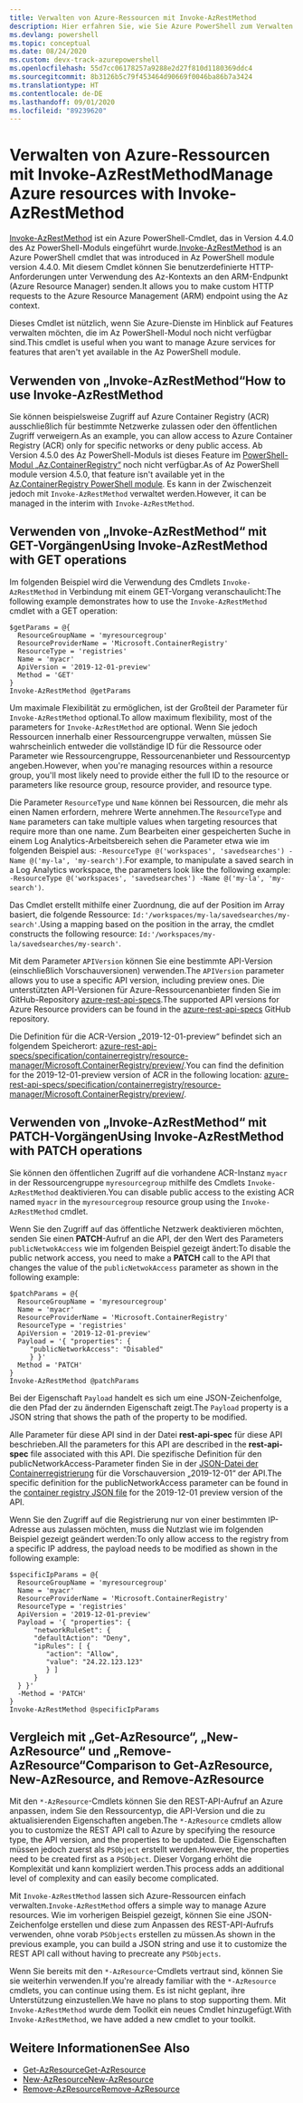 ```yaml
---
title: Verwalten von Azure-Ressourcen mit Invoke-AzRestMethod
description: Hier erfahren Sie, wie Sie Azure PowerShell zum Verwalten von Ressourcen mit dem Cmdlet „Invoke-AzRestMethod“ verwenden.
ms.devlang: powershell
ms.topic: conceptual
ms.date: 08/24/2020
ms.custom: devx-track-azurepowershell
ms.openlocfilehash: 55d7cc06178257a9288e2d27f810d1180369ddc4
ms.sourcegitcommit: 8b3126b5c79f453464d90669f0046ba86b7a3424
ms.translationtype: HT
ms.contentlocale: de-DE
ms.lasthandoff: 09/01/2020
ms.locfileid: "89239620"
---
```

# <a name="manage-azure-resources-with-invoke-azrestmethod"></a><span data-ttu-id="21acd-103">Verwalten von Azure-Ressourcen mit Invoke-AzRestMethod</span><span class="sxs-lookup"><span data-stu-id="21acd-103">Manage Azure resources with Invoke-AzRestMethod</span></span>

<span data-ttu-id="21acd-104">[Invoke-AzRestMethod](/powershell/module/az.accounts/invoke-azrestmethod) ist ein Azure PowerShell-Cmdlet, das in Version 4.4.0 des Az PowerShell-Moduls eingeführt wurde.</span><span class="sxs-lookup"><span data-stu-id="21acd-104">[Invoke-AzRestMethod](/powershell/module/az.accounts/invoke-azrestmethod) is an Azure PowerShell cmdlet that was introduced in Az PowerShell module version 4.4.0.</span></span> <span data-ttu-id="21acd-105">Mit diesem Cmdlet können Sie benutzerdefinierte HTTP-Anforderungen unter Verwendung des Az-Kontexts an den ARM-Endpunkt (Azure Resource Manager) senden.</span><span class="sxs-lookup"><span data-stu-id="21acd-105">It allows you to make custom HTTP requests to the Azure Resource Management (ARM) endpoint using the Az context.</span></span>

<span data-ttu-id="21acd-106">Dieses Cmdlet ist nützlich, wenn Sie Azure-Dienste im Hinblick auf Features verwalten möchten, die im Az PowerShell-Modul noch nicht verfügbar sind.</span><span class="sxs-lookup"><span data-stu-id="21acd-106">This cmdlet is useful when you want to manage Azure services for features that aren't yet available in the Az PowerShell module.</span></span>

## <a name="how-to-use-invoke-azrestmethod"></a><span data-ttu-id="21acd-107">Verwenden von „Invoke-AzRestMethod“</span><span class="sxs-lookup"><span data-stu-id="21acd-107">How to use Invoke-AzRestMethod</span></span>

<span data-ttu-id="21acd-108">Sie können beispielsweise Zugriff auf Azure Container Registry (ACR) ausschließlich für bestimmte Netzwerke zulassen oder den öffentlichen Zugriff verweigern.</span><span class="sxs-lookup"><span data-stu-id="21acd-108">As an example, you can allow access to Azure Container Registry (ACR) only for specific networks or deny public access.</span></span> <span data-ttu-id="21acd-109">Ab Version 4.5.0 des Az PowerShell-Moduls ist dieses Feature im [PowerShell-Modul „Az.ContainerRegistry“](/powershell/module/Az.ContainerRegistry/) noch nicht verfügbar.</span><span class="sxs-lookup"><span data-stu-id="21acd-109">As of Az PowerShell module version 4.5.0, that feature isn't available yet in the [Az.ContainerRegistry PowerShell module](/powershell/module/Az.ContainerRegistry/).</span></span> <span data-ttu-id="21acd-110">Es kann in der Zwischenzeit jedoch mit `Invoke-AzRestMethod` verwaltet werden.</span><span class="sxs-lookup"><span data-stu-id="21acd-110">However, it can be managed in the interim with `Invoke-AzRestMethod`.</span></span>

## <a name="using-invoke-azrestmethod-with-get-operations"></a><span data-ttu-id="21acd-111">Verwenden von „Invoke-AzRestMethod“ mit GET-Vorgängen</span><span class="sxs-lookup"><span data-stu-id="21acd-111">Using Invoke-AzRestMethod with GET operations</span></span>

<span data-ttu-id="21acd-112">Im folgenden Beispiel wird die Verwendung des Cmdlets `Invoke-AzRestMethod` in Verbindung mit einem GET-Vorgang veranschaulicht:</span><span class="sxs-lookup"><span data-stu-id="21acd-112">The following example demonstrates how to use the `Invoke-AzRestMethod` cmdlet with a GET operation:</span></span>

```azurepowershell-interactive
$getParams = @{
  ResourceGroupName = 'myresourcegroup'
  ResourceProviderName = 'Microsoft.ContainerRegistry'
  ResourceType = 'registries'
  Name = 'myacr'
  ApiVersion = '2019-12-01-preview'
  Method = 'GET'
}
Invoke-AzRestMethod @getParams
```

<span data-ttu-id="21acd-113">Um maximale Flexibilität zu ermöglichen, ist der Großteil der Parameter für `Invoke-AzRestMethod` optional.</span><span class="sxs-lookup"><span data-stu-id="21acd-113">To allow maximum flexibility, most of the parameters for `Invoke-AzRestMethod` are optional.</span></span>
<span data-ttu-id="21acd-114">Wenn Sie jedoch Ressourcen innerhalb einer Ressourcengruppe verwalten, müssen Sie wahrscheinlich entweder die vollständige ID für die Ressource oder Parameter wie Ressourcengruppe, Ressourcenanbieter und Ressourcentyp angeben.</span><span class="sxs-lookup"><span data-stu-id="21acd-114">However, when you're managing resources within a resource group, you'll most likely need to provide either the full ID to the resource or parameters like resource group, resource provider, and resource type.</span></span>

<span data-ttu-id="21acd-115">Die Parameter `ResourceType` und `Name` können bei Ressourcen, die mehr als einen Namen erfordern, mehrere Werte annehmen.</span><span class="sxs-lookup"><span data-stu-id="21acd-115">The `ResourceType` and `Name` parameters can take multiple values when targeting resources that require more than one name.</span></span> <span data-ttu-id="21acd-116">Zum Bearbeiten einer gespeicherten Suche in einem Log Analytics-Arbeitsbereich sehen die Parameter etwa wie im folgenden Beispiel aus: `-ResourceType @('workspaces', 'savedsearches') -Name @('my-la', 'my-search')`.</span><span class="sxs-lookup"><span data-stu-id="21acd-116">For example, to manipulate a saved search in a Log Analytics workspace, the parameters look like the following example: `-ResourceType @('workspaces', 'savedsearches') -Name @('my-la', 'my-search')`.</span></span>

<span data-ttu-id="21acd-117">Das Cmdlet erstellt mithilfe einer Zuordnung, die auf der Position im Array basiert, die folgende Ressource: `Id:'/workspaces/my-la/savedsearches/my-search'`.</span><span class="sxs-lookup"><span data-stu-id="21acd-117">Using a mapping based on the position in the array, the cmdlet constructs the following resource: `Id:'/workspaces/my-la/savedsearches/my-search'`.</span></span>

<span data-ttu-id="21acd-118">Mit dem Parameter `APIVersion` können Sie eine bestimmte API-Version (einschließlich Vorschauversionen) verwenden.</span><span class="sxs-lookup"><span data-stu-id="21acd-118">The `APIVersion` parameter allows you to use a specific API version, including preview ones.</span></span> <span data-ttu-id="21acd-119">Die unterstützten API-Versionen für Azure-Ressourcenanbieter finden Sie im GitHub-Repository [azure-rest-api-specs](https://github.com/Azure/azure-rest-api-specs).</span><span class="sxs-lookup"><span data-stu-id="21acd-119">The supported API versions for Azure Resource providers can be found in the [azure-rest-api-specs](https://github.com/Azure/azure-rest-api-specs) GitHub repository.</span></span>

<span data-ttu-id="21acd-120">Die Definition für die ACR-Version „2019-12-01-preview“ befindet sich an folgendem Speicherort: [azure-rest-api-specs/specification/containerregistry/resource-manager/Microsoft.ContainerRegistry/preview/](https://github.com/Azure/azure-rest-api-specs/tree/master/specification/containerregistry/resource-manager/Microsoft.ContainerRegistry/preview).</span><span class="sxs-lookup"><span data-stu-id="21acd-120">You can find the definition for the 2019-12-01-preview version of ACR in the following location: [azure-rest-api-specs/specification/containerregistry/resource-manager/Microsoft.ContainerRegistry/preview/](https://github.com/Azure/azure-rest-api-specs/tree/master/specification/containerregistry/resource-manager/Microsoft.ContainerRegistry/preview).</span></span>

## <a name="using-invoke-azrestmethod-with-patch-operations"></a><span data-ttu-id="21acd-121">Verwenden von „Invoke-AzRestMethod“ mit PATCH-Vorgängen</span><span class="sxs-lookup"><span data-stu-id="21acd-121">Using Invoke-AzRestMethod with PATCH operations</span></span>

<span data-ttu-id="21acd-122">Sie können den öffentlichen Zugriff auf die vorhandene ACR-Instanz `myacr` in der Ressourcengruppe `myresourcegroup` mithilfe des Cmdlets `Invoke-AzRestMethod` deaktivieren.</span><span class="sxs-lookup"><span data-stu-id="21acd-122">You can disable public access to the existing ACR named `myacr` in the `myresourcegroup` resource group using the `Invoke-AzRestMethod` cmdlet.</span></span>

<span data-ttu-id="21acd-123">Wenn Sie den Zugriff auf das öffentliche Netzwerk deaktivieren möchten, senden Sie einen **PATCH**-Aufruf an die API, der den Wert des Parameters `publicNetwokAccess` wie im folgenden Beispiel gezeigt ändert:</span><span class="sxs-lookup"><span data-stu-id="21acd-123">To disable the public network access, you need to make a **PATCH** call to the API that changes the value of the `publicNetwokAccess` parameter as shown in the following example:</span></span>

```azurepowershell-interactive
$patchParams = @{
  ResourceGroupName = 'myresourcegroup'
  Name = 'myacr'
  ResourceProviderName = 'Microsoft.ContainerRegistry'
  ResourceType = 'registries'
  ApiVersion = '2019-12-01-preview'
  Payload = '{ "properties": {
     "publicNetworkAccess": "Disabled"
     } }'
  Method = 'PATCH'
}
Invoke-AzRestMethod @patchParams
```

<span data-ttu-id="21acd-124">Bei der Eigenschaft `Payload` handelt es sich um eine JSON-Zeichenfolge, die den Pfad der zu ändernden Eigenschaft zeigt.</span><span class="sxs-lookup"><span data-stu-id="21acd-124">The `Payload` property is a JSON string that shows the path of the property to be modified.</span></span>

<span data-ttu-id="21acd-125">Alle Parameter für diese API sind in der Datei **rest-api-spec** für diese API beschrieben.</span><span class="sxs-lookup"><span data-stu-id="21acd-125">All the parameters for this API are described in the **rest-api-spec** file associated with this API.</span></span>
<span data-ttu-id="21acd-126">Die spezifische Definition für den publicNetworkAccess-Parameter finden Sie in der [JSON-Datei der Containerregistrierung](https://github.com/Azure/azure-rest-api-specs/blob/2a9da9a79d0a7b74089567ec4f0289f3e0f31bec/specification/containerregistry/resource-manager/Microsoft.ContainerRegistry/preview/2019-12-01-preview/containerregistry.json) für die Vorschauversion „2019-12-01“ der API.</span><span class="sxs-lookup"><span data-stu-id="21acd-126">The specific definition for the publicNetworkAccess parameter can be found in the [container registry JSON file](https://github.com/Azure/azure-rest-api-specs/blob/2a9da9a79d0a7b74089567ec4f0289f3e0f31bec/specification/containerregistry/resource-manager/Microsoft.ContainerRegistry/preview/2019-12-01-preview/containerregistry.json) for the 2019-12-01 preview version of the API.</span></span>

<span data-ttu-id="21acd-127">Wenn Sie den Zugriff auf die Registrierung nur von einer bestimmten IP-Adresse aus zulassen möchten, muss die Nutzlast wie im folgenden Beispiel gezeigt geändert werden:</span><span class="sxs-lookup"><span data-stu-id="21acd-127">To only allow access to the registry from a specific IP address, the payload needs to be modified as shown in the following example:</span></span>

```azurepowershell-interactive
$specificIpParams = @{
  ResourceGroupName = 'myresourcegroup'
  Name = 'myacr'
  ResourceProviderName = 'Microsoft.ContainerRegistry'
  ResourceType = 'registries'
  ApiVersion = '2019-12-01-preview'
  Payload = '{ "properties": {
      "networkRuleSet": {
      "defaultAction": "Deny",
      "ipRules": [ {
         "action": "Allow",
         "value": "24.22.123.123"
         } ]
      }
  } }'
  -Method = 'PATCH'
}
Invoke-AzRestMethod @specificIpParams
```

## <a name="comparison-to-get-azresource-new-azresource-and-remove-azresource"></a><span data-ttu-id="21acd-128">Vergleich mit „Get-AzResource“, „New-AzResource“ und „Remove-AzResource“</span><span class="sxs-lookup"><span data-stu-id="21acd-128">Comparison to Get-AzResource, New-AzResource, and Remove-AzResource</span></span>

<span data-ttu-id="21acd-129">Mit den `*-AzResource`-Cmdlets können Sie den REST-API-Aufruf an Azure anpassen, indem Sie den Ressourcentyp, die API-Version und die zu aktualisierenden Eigenschaften angeben.</span><span class="sxs-lookup"><span data-stu-id="21acd-129">The `*-AzResource` cmdlets allow you to customize the REST API call to Azure by specifying the resource type, the API version, and the properties to be updated.</span></span> <span data-ttu-id="21acd-130">Die Eigenschaften müssen jedoch zuerst als `PSObject` erstellt werden.</span><span class="sxs-lookup"><span data-stu-id="21acd-130">However, the properties need to be created first as a `PSObject`.</span></span> <span data-ttu-id="21acd-131">Dieser Vorgang erhöht die Komplexität und kann kompliziert werden.</span><span class="sxs-lookup"><span data-stu-id="21acd-131">This process adds an additional level of complexity and can easily become complicated.</span></span>

<span data-ttu-id="21acd-132">Mit `Invoke-AzRestMethod` lassen sich Azure-Ressourcen einfach verwalten.</span><span class="sxs-lookup"><span data-stu-id="21acd-132">`Invoke-AzRestMethod` offers a simple way to manage Azure resources.</span></span> <span data-ttu-id="21acd-133">Wie im vorherigen Beispiel gezeigt, können Sie eine JSON-Zeichenfolge erstellen und diese zum Anpassen des REST-API-Aufrufs verwenden, ohne vorab `PSObjects` erstellen zu müssen.</span><span class="sxs-lookup"><span data-stu-id="21acd-133">As shown in the previous example, you can build a JSON string and use it to customize the REST API call without having to precreate any `PSObjects`.</span></span>

<span data-ttu-id="21acd-134">Wenn Sie bereits mit den `*-AzResource`-Cmdlets vertraut sind, können Sie sie weiterhin verwenden.</span><span class="sxs-lookup"><span data-stu-id="21acd-134">If you're already familiar with the `*-AzResource` cmdlets, you can continue using them.</span></span> <span data-ttu-id="21acd-135">Es ist nicht geplant, ihre Unterstützung einzustellen.</span><span class="sxs-lookup"><span data-stu-id="21acd-135">We have no plans to stop supporting them.</span></span> <span data-ttu-id="21acd-136">Mit `Invoke-AzRestMethod` wurde dem Toolkit ein neues Cmdlet hinzugefügt.</span><span class="sxs-lookup"><span data-stu-id="21acd-136">With `Invoke-AzRestMethod`, we have added a new cmdlet to your toolkit.</span></span>

## <a name="see-also"></a><span data-ttu-id="21acd-137">Weitere Informationen</span><span class="sxs-lookup"><span data-stu-id="21acd-137">See Also</span></span>

* [<span data-ttu-id="21acd-138">Get-AzResource</span><span class="sxs-lookup"><span data-stu-id="21acd-138">Get-AzResource</span></span>](/powershell/module/az.resources/get-azresource)
* [<span data-ttu-id="21acd-139">New-AzResource</span><span class="sxs-lookup"><span data-stu-id="21acd-139">New-AzResource</span></span>](/powershell/module/az.resources/new-azresource)
* [<span data-ttu-id="21acd-140">Remove-AzResource</span><span class="sxs-lookup"><span data-stu-id="21acd-140">Remove-AzResource</span></span>](/powershell/module/az.resources/remove-azresource)
